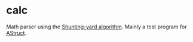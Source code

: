 calc
====

Math parser using the [Shunting-yard algorithm](http://en.wikipedia.org/wiki/Shunting-yard_algorithm). Mainly a test program for [AStruct](https://github.com/Avidanborisov/AStruct).
